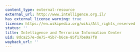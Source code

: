 ```yaml
---
content_type: external-resource
external_url: http://www.intelligence.org.il/
has_external_license_warning: true
license: https://en.wikipedia.org/wiki/All_rights_reserved
status: ''
title: Intelligence and Terrorism Information Center
uid: 8dca257e-de75-45b7-b6ce-85f17be9a7f8
wayback_url: ''
---
```

